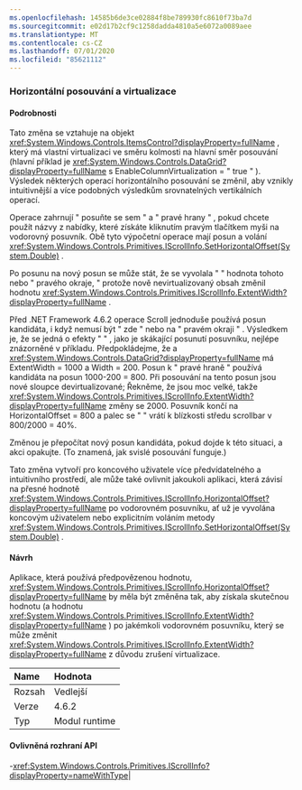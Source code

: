 ```yaml
---
ms.openlocfilehash: 14585b6de3ce02884f8be789930fc8610f73ba7d
ms.sourcegitcommit: e02d17b2cf9c1258dadda4810a5e6072a0089aee
ms.translationtype: MT
ms.contentlocale: cs-CZ
ms.lasthandoff: 07/01/2020
ms.locfileid: "85621112"
---
```

### <a name="horizontal-scrolling-and-virtualization"></a>Horizontální posouvání a virtualizace

#### <a name="details"></a>Podrobnosti

Tato změna se vztahuje na objekt <xref:System.Windows.Controls.ItemsControl?displayProperty=fullName> , který má vlastní virtualizaci ve směru kolmosti na hlavní směr posouvání (hlavní příklad je <xref:System.Windows.Controls.DataGrid?displayProperty=fullName> s EnableColumnVirtualization = &quot; true &quot; ).  Výsledek některých operací horizontálního posouvání se změnil, aby vznikly intuitivnější a více podobných výsledkům srovnatelných vertikálních operací.<p/>Operace zahrnují &quot; posuňte se sem &quot; a &quot; pravé hrany &quot; , pokud chcete použít názvy z nabídky, které získáte kliknutím pravým tlačítkem myši na vodorovný posuvník.  Obě tyto výpočetní operace mají posun a volání <xref:System.Windows.Controls.Primitives.IScrollInfo.SetHorizontalOffset(System.Double)> .<p/>Po posunu na nový posun se může stát, že se vyvolala &quot; &quot; hodnota tohoto nebo &quot; pravého okraje, &quot; protože nově nevirtualizovaný obsah změnil hodnotu <xref:System.Windows.Controls.Primitives.IScrollInfo.ExtentWidth?displayProperty=fullName> .<p/>Před .NET Framework 4.6.2 operace Scroll jednoduše používá posun kandidáta, i když nemusí být &quot; zde &quot; nebo na &quot; pravém okraji &quot; .  Výsledkem je, že se jedná o efekty &quot; &quot; , jako je skákající posunutí posuvníku, nejlépe znázorněné v příkladu. Předpokládejme, že a <xref:System.Windows.Controls.DataGrid?displayProperty=fullName> má ExtentWidth = 1000 a Width = 200.  Posun k &quot; pravé hraně &quot; používá kandidáta na posun 1000-200 = 800.  Při posouvání na tento posun jsou nové sloupce devirtualizované; Řekněme, že jsou moc velké, takže <xref:System.Windows.Controls.Primitives.IScrollInfo.ExtentWidth?displayProperty=fullName> změny se 2000.  Posuvník končí na HorizontalOffset = 800 a palec se &quot; &quot; vrátí k blízkosti středu scrollbar v 800/2000 = 40%.<p/>Změnou je přepočítat nový posun kandidáta, pokud dojde k této situaci, a akci opakujte. (To znamená, jak svislé posouvání funguje.) <p/>Tato změna vytvoří pro koncového uživatele více předvídatelného a intuitivního prostředí, ale může také ovlivnit jakoukoli aplikaci, která závisí na přesné hodnotě <xref:System.Windows.Controls.Primitives.IScrollInfo.HorizontalOffset?displayProperty=fullName> po vodorovném posuvníku, ať už je vyvolána koncovým uživatelem nebo explicitním voláním metody <xref:System.Windows.Controls.Primitives.IScrollInfo.SetHorizontalOffset(System.Double)> .

#### <a name="suggestion"></a>Návrh

Aplikace, která používá předpovězenou hodnotu, <xref:System.Windows.Controls.Primitives.IScrollInfo.HorizontalOffset?displayProperty=fullName> by měla být změněna tak, aby získala skutečnou hodnotu (a hodnotu <xref:System.Windows.Controls.Primitives.IScrollInfo.ExtentWidth?displayProperty=fullName> ) po jakémkoli vodorovném posuvníku, který se může změnit <xref:System.Windows.Controls.Primitives.IScrollInfo.ExtentWidth?displayProperty=fullName> z důvodu zrušení virtualizace.

| Name    | Hodnota       |
|:--------|:------------|
| Rozsah   |Vedlejší|
|Verze|4.6.2|
|Typ|Modul runtime

#### <a name="affected-apis"></a>Ovlivněná rozhraní API

-<xref:System.Windows.Controls.Primitives.IScrollInfo?displayProperty=nameWithType></li></ul>|
